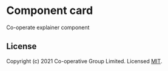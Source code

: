 # Component card
Co-operate explainer component


## License
Copyright (c) 2021 Co-operative Group Limited.
Licensed [MIT](https://github.com/coopdigital/coop-frontend/blob/master/LICENSE).

